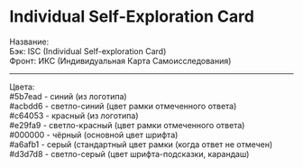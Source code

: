 # Individual Self-Exploration Card


Название:
<br/>  Бэк: ISC (Individual Self-exploration Card)
<br/>  Фронт: ИКС (Индивидуальная Карта Самоисследования)

__________________

Цвета:
<br/>  #5b7ead - синий (из логотипа)
<br/>  #acbdd6 - светло-синий (цвет рамки отмеченного ответа)
<br/>  #c64053 - красный (из логотипа)
<br/>  #e29fa9 - светло-красный (цвет рамки отмеченного ответа)
<br/>  #000000 - чёрный (основной цвет шрифта)
<br/>  #a6afb1 - серый  (стандартный цвет рамки (когда ответ не отмечен)
<br/>  #d3d7d8 - светло-серый (цвет шрифта-подсказки, карандаш) 
